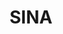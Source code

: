 ---
layout: page
title: SINA
permalink: /projects/sina/
redirect: https://cs3-erc.org/event-recap-cs3-validate-accelerator-demo-day/
--- 